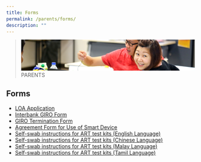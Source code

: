 ```yaml
---
title: Forms
permalink: /parents/forms/
description: ""
---
```


>![](/images/Parents/parent.jpg)
>PARENTS


## Forms

*   [LOA Application](https://go.gov.sg/loawaterwaypri)
*   [Interbank GIRO Form](/files/MOE_GIRO_Forms.pdf)
*   [GIRO Termination Form](/files/GIRO_Termination_Form_revisedSep19.pdf)
*   [Agreement Form for Use of Smart Device](/files/Agreement%20Form%20for%20Use%20of%20Smart%20Device.pdf)
*   [Self-swab instructions for ART test kits (English Language)](/files/Self-swab%20instructions%20for%20ART%20EL.pdf)
*   [Self-swab instructions for ART test kits (Chinese Language)](/files/Self-swab%20instructions%20for%20ART%20Chinese%20language%20version.pdf)
*   [Self-swab instructions for ART test kits (Malay Language)](/files/Self-swab%20instructions%20for%20ART%20Malay%20language%20version.pdf)
*   [Self-swab instructions for ART test kits (Tamil Language)](/files/Self-swab%20instructions%20for%20ART%20Tamil%20language%20version.pdf)